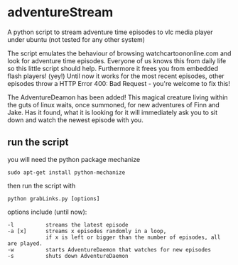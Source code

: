adventureStream
===============

A python script to stream adventure time episodes to vlc media player under ubuntu (not tested for any other system)

The script emulates the behaviour of browsing watchcartoononline.com and look for adventure time episodes. Everyone of us knows this from daily life so this little script should help.
Furthermore it frees you from embedded flash players! (yey!)
Until now it works for the most recent episodes, other episodes throw a HTTP Error 400: Bad Request - you're welcome to fix this!

The AdventureDeamon has been added! This magical creature living within the guts of linux waits, once summoned, for new adventures of Finn and Jake. Has it found, what it is looking for it will immediately ask you to sit down and watch the newest episode with you.


run the script
--------------
you will need the python package mechanize

    sudo apt-get install python-mechanize
    
then run the script with

    python grabLinks.py [options]


options include (until now):

    -l          streams the latest episode
    -a [x]      streams x episodes randomly in a loop, 
                if x is left or bigger than the number of episodes, all are played.
    -w          starts AdventureDaemon that watches for new episodes
    -s          shuts down AdventureDaemon
